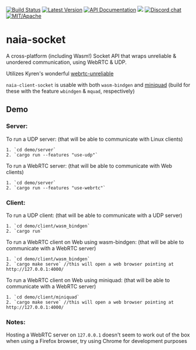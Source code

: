 [![Build Status](https://img.shields.io/circleci/project/github/naia-rs/naia-socket.svg)](https://circleci.com/gh/naia-rs/naia-socket)
[![Latest Version](https://img.shields.io/crates/v/naia-server-socket.svg)](https://crates.io/crates/naia-server-socket)
[![API Documentation](https://docs.rs/naia-server-socket/badge.svg)](https://docs.rs/naia-server-socket)
![](https://tokei.rs/b1/github/naia-rs/naia-socket)
[![Discord chat](https://img.shields.io/discord/764975354913619988.svg?label=discord%20chat)](https://discord.gg/fD6QCtX)
[![MIT/Apache][s3]][l3]

[s3]: https://img.shields.io/badge/license-MIT%2FApache-blue.svg
[l3]: docs/LICENSE-MIT

# naia-socket

A cross-platform (including Wasm!) Socket API that wraps unreliable & unordered communication, using WebRTC & UDP.

Utilizes Kyren's wonderful [webrtc-unreliable](https://github.com/kyren/webrtc-unreliable)

`naia-client-socket` is usable with both `wasm-bindgen` and [miniquad](https://github.com/not-fl3/miniquad) (build for these with the feature `wbindgen` & `mquad`, respectively)

## Demo

### Server:

To run a UDP server: (that will be able to communicate with Linux clients)

    1. `cd demo/server`
    2. `cargo run --features "use-udp"`

To run a WebRTC server: (that will be able to communicate with Web clients)

    1. `cd demo/server`
    2. `cargo run --features "use-webrtc"`

### Client:

To run a UDP client: (that will be able to communicate with a UDP server)

    1. `cd demo/client/wasm_bindgen`
    2. `cargo run`

To run a WebRTC client on Web using wasm-bindgen: (that will be able to communicate with a WebRTC server)

    1. `cd demo/client/wasm_bindgen`
    2. `cargo make serve` //this will open a web browser pointing at http://127.0.0.1:4000/

To run a WebRTC client on Web using miniquad: (that will be able to communicate with a WebRTC server)

    1. `cd demo/client/miniquad`
    2. `cargo make serve` //this will open a web browser pointing at http://127.0.0.1:4000/

### Notes:
Hosting a WebRTC server on `127.0.0.1` doesn't seem to work out of the box when using a Firefox browser, try using Chrome for development purposes